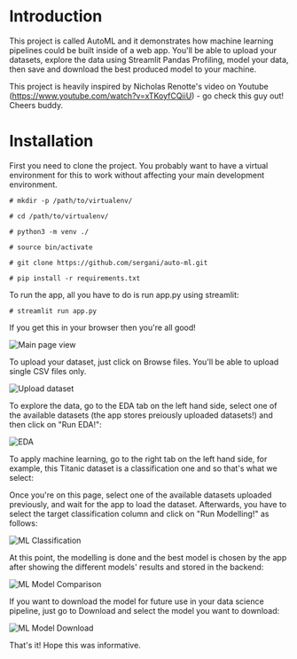 # Introduction
This project is called AutoML and it demonstrates how machine learning pipelines could be built inside of a web app. You'll be able to upload your datasets, explore the data using Streamlit Pandas Profiling, model your data, then save and download the best produced model to your machine.

This project is heavily inspired by Nicholas Renotte's video on Youtube (https://www.youtube.com/watch?v=xTKoyfCQiiU) - go check this guy out! Cheers buddy.

# Installation
First you need to clone the project. You probably want to have a virtual environment for this to work without affecting your main development environment.

`# mkdir -p /path/to/virtualenv/`

`# cd /path/to/virtualenv/`

`# python3 -m venv ./`

`# source bin/activate`

`# git clone https://github.com/sergani/auto-ml.git`

`# pip install -r requirements.txt`

To run the app, all you have to do is run app.py using streamlit:

`# streamlit run app.py`

If you get this in your browser then you're all good!

![Main page view](https://drive.google.com/uc?export=view&id=1N39WP6WKQFgX4R5lyFT_X5xfi_8Lhw4W)

To upload your dataset, just click on Browse files. You'll be able to upload single CSV files only.

![Upload dataset](https://drive.google.com/uc?export=view&id=1BQVH9wfSR7-3cTPdDVcEGlXtJOyVII_P)

To explore the data, go to the EDA tab on the left hand side, select one of the available datasets (the app stores preiously uploaded datasets!) and then click on "Run EDA!":

![EDA](https://drive.google.com/uc?export=view&id=1jXXc1FAJrM4mCknAO9puaqXwXXwBSJC6)

To apply machine learning, go to the right tab on the left hand side, for example, this Titanic dataset is a classification one and so that's what we select:

Once you're on this page, select one of the available datasets uploaded previously, and wait for the app to load the dataset. Afterwards, you have to select the target classification column and click on "Run Modelling!" as follows:

![ML Classification](https://drive.google.com/uc?export=view&id=1vK4nbA71z88iozG4J1nN4vVLLQ0AGp1G)

At this point, the modelling is done and the best model is chosen by the app after showing the different models' results and stored in the backend:

![ML Model Comparison](https://drive.google.com/uc?export=view&id=1xW-oLIt6FYYq4SRsVTh4XDIG_CfZSlQr)

If you want to download the model for future use in your data science pipeline, just go to Download and select the model you want to download:

![ML Model Download](https://drive.google.com/uc?export=view&id=1dcfohutBL5PgXaseV7owmPtMMjGjKaS3)

That's it! Hope this was informative.